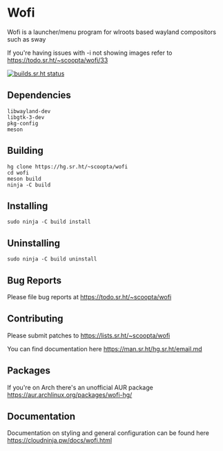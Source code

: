 # Wofi
Wofi is a launcher/menu program for wlroots based wayland compositors such as sway

If you're having issues with -i not showing images refer to https://todo.sr.ht/~scoopta/wofi/33

[![builds.sr.ht status](https://builds.sr.ht/~scoopta/wofi.svg)](https://builds.sr.ht/~scoopta/wofi?)
## Dependencies
	libwayland-dev
	libgtk-3-dev
	pkg-config
	meson
## Building
	hg clone https://hg.sr.ht/~scoopta/wofi
	cd wofi
	meson build
	ninja -C build
## Installing
	sudo ninja -C build install
## Uninstalling
	sudo ninja -C build uninstall
## Bug Reports
Please file bug reports at https://todo.sr.ht/~scoopta/wofi
## Contributing
Please submit patches to https://lists.sr.ht/~scoopta/wofi

You can find documentation here https://man.sr.ht/hg.sr.ht/email.md
## Packages
If you're on Arch there's an unofficial AUR package https://aur.archlinux.org/packages/wofi-hg/
## Documentation
Documentation on styling and general configuration can be found here https://cloudninja.pw/docs/wofi.html

